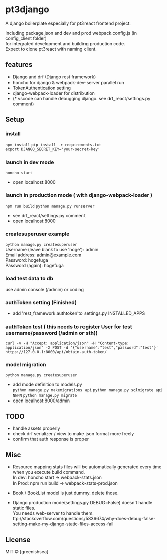 # pt3django
A django boilerplate especially for pt3react frontend project.

Including package.json and dev and prod webpack.config.js (in config_client folder)  
for integrated development and building production code.  
Expect to clone pt3react with naming client.


## features
- Django and drf (Django rest framework)
- honcho for django & webpack-dev-server parallel run 
- TokenAuthentication setting
- django-webpack-loader for distribution
- (* vscode can handle debugging django. see drf_react/settings.py comment)


## Setup
### install
`npm install`
`pip install -r requirements.txt`  
`export DJANGO_SECRET_KEY='your-secret-key'`

### launch in dev mode
`honcho start`
- open localhost:8000

### launch in production mode ( with django-webpack-loader )
`npm run build`
`python manage.py runserver`
- see drf_react/settings.py comment
- open localhost:8000

### createsuperuser example
`python manage.py createsuperuser`  
Username (leave blank to use 'hoge'): admin  
Email address: admin@example.com  
Password: hogefuga  
Password (again): hogefuga  

### load test data to db  
use admin console (/admin) or coding

### authToken setting (Finished)
- add 'rest_framework.authtoken'to settings.py INSTALLED_APPS

### authToken test ( this needs to register User for test username/password (/admin or sth))
`curl -v -H "Accept: application/json" -H "Content-type: application/json" -X POST -d '{"username":"test","password":"test"}' https://127.0.0.1:8000/api/obtain-auth-token/`

### model migration
`python manage.py createsuperuser`
- add mode definition to models.py  
`python manage.py makemigrations api`
`python manage.py sqlmigrate api NNNN`
`python manage.py migrate`
- open localhost:8000/admin


## TODO
- handle assets properly
- check drf serializer / view to make json format more freely
- confirm that auth response is proper


## Misc
- Resource mapping stats files will be automatically generated every time when you execute build command.  
  In dev: honcho start -> webpack-stats.json  
  In Prod: npm run build -> webpack-stats-prod.json

- Book / BookList model is just dummy. delete those.


- Django production mode(settings.py DEBUG=False) doesn't handle static files.  
  You needs web-server to handle them.  
  ttp://stackoverflow.com/questions/5836674/why-does-debug-false-setting-make-my-django-static-files-access-fail


## License
MIT © [greenishsea]